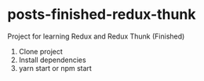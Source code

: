 # posts-finished-redux-thunk
Project for learning Redux and Redux Thunk (Finished)

1. Clone project
2. Install dependencies
3. yarn start or npm start
